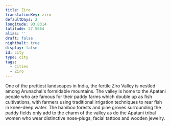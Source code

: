 ```yaml
---
title: Ziro
translationKey: ziro
defaultDays: 2
longitude: 93.8314
latitude: 27.5664
alias: ''
draft: false
nighthalt: true
display: false
id: city
type: city
tags:
  - Cities
  - Ziro
---
```

One of the prettiest landscapes in India, the fertile Ziro Valley is nestled among Arunachal's formidable mountains. The valley is home to the Apatani people who are famous for their paddy farms which double up as fish cultivations, with farmers using traditional irrigation techniques to rear fish in knee-deep water. The bamboo forests and pine groves surrounding the paddy fields only add to the charm of the valley as do the Apatani tribal women who wear distinctive nose-plugs, facial tattoos and wooden jewelry.